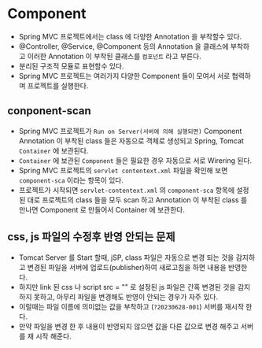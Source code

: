 # Component
- Spring MVC 프로젝트에서는 class 에 다양한 Annotation 을 부착할수 있다.
- @Controller, @Service, @Component 등의 Annotation 을 클래스에 부착하고 이러한 Annotation 이 부착된 클래스를 
`컴포넌트` 라고 부른다.
- 분리된 구조적 모듈로 표현할수 있다.
- Spring MVC 프로젝트는 여러가지 다양한 Component 들이 모여서 서로 협력하며 프로젝트를 실행한다.

## conponent-scan
- Spring MVC 프로젝트가 `Run on Server(서버에 의해 실행되면)` Component Annotation 이 부착된 class 들은 자동으로 객체로 생성되고 Spring, Tomcat `Container` 에 보관된다.
- `Container` 에 보관된 `Component` 들은 필요한 경우 자동으로 서로 Wirering 된다.
- Spring MVC 프로젝트의 `servlet contentext.xml` 파일을 확인해 보면 `component-sca` 이라는 항목이 있다.
- 프로젝트가 시작되면 `servlet-contentext.xml` 의 
`component-sca` 항목에 설정된 대로 프로젝트의 class 들을
모두 scan 하고 Annotation 이 부착된 class 를 만나면 Component 로 만들어서 Container 에 보관한다.

## css, js 파일의 수정후 반영 안되는 문제
- Tomcat Server 를 Start 할때, jSP, class 파일은 자동으로 변경 되는 것을 감지하고 변경된 파일을 서버에 업로드(publisher)하여 새로고침을 하면 내용을 반영한다.
- 하지만 link 된 css 나 script src = "" 로 설정된 js 파일은 간혹 변경된 것을 감지하지 못하고, 아무리 파일을 변경해도 반영이 안되는 경우가 자주 있다.
- 이럴때는 파일 이름에 의미없는 값을 부착하고 
(`?20230628-001`) 서버를 재시작 한다.
- 만약 파일을 변경 한 후 내용이 반영되지 않으면 값을 다른 값으로 변경 해주고 서버를 재 시작 해준다.
